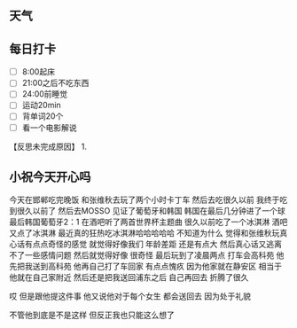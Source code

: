 ## 天气




## 每日打卡

- [ ] 8:00起床
- [ ] 21:00之后不吃东西
- [ ] 24:00前睡觉
- [ ] 运动20min
- [ ] 背单词20个
- [ ] 看一个电影解说

【反思未完成原因】
1. 

## 小祝今天开心吗
今天在邯郸吃完晚饭
和张维秋去玩了两个小时卡丁车
然后去吃很久以前
我终于吃到很久以前了
然后去MOSSO
见证了葡萄牙和韩国
韩国在最后几分钟进了一个球
最后韩国葡萄牙2：1
在酒吧听了两首世界杯主题曲
很久以前吃了一个冰淇淋
酒吧又点了冰淇淋
最近真的狂热吃冰淇淋哈哈哈哈哈
不知道为什么
觉得和张维秋玩真心话有点点奇怪的感觉
就觉得好像我们
年龄差距
还是有点大
然后真心话又逃离不了一些感情问题
然后就觉得好像
很奇怪
最后玩到了凌晨两点
打车会高科苑
他先把我送到高科苑
他再自己打了车回家
有点点愧疚
因为他家就在静安区
相当于他就在自己家附近
然后还是把我送回浦东之后
自己再回去
折腾了很久

哎 但是跟他提这件事
他又说他对于每个女生
都会送回去
因为处于礼貌

不管他到底是不是这样
但反正我也只能这么想了

